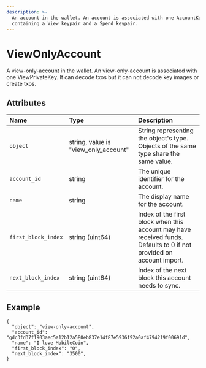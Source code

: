 ```yaml
---
description: >-
  An account in the wallet. An account is associated with one AccountKey,
  containing a View keypair and a Spend keypair.
---
```


# ViewOnlyAccount
A view-only-account in the wallet. An view-only-account is associated with one ViewPrivateKey. It can decode txos but it can not decode key images or create txos.

## Attributes

| Name | Type | Description |
| :--- | :--- | :--- |
| `object` | string, value is "view_only_account" | String representing the object's type. Objects of the same type share the same value. |
| `account_id` | string | The unique identifier for the account. |
| `name` | string | The display name for the account. |
| `first_block_index` | string \(uint64\) | Index of the first block when this account may have received funds. Defaults to 0 if not provided on account import. |
| `next_block_index` | string \(uint64\) | Index of the next block this account needs to sync. |

## Example

```text
{
  "object": "view-only-account",
  "account_id": "gdc3fd37f1903aec5a12b12a580eb837e14f87e5936f92a0af4794219f00691d",
  "name": "I love MobileCoin",
  "first_block_index": "0",
  "next_block_index": "3500",
}
```

